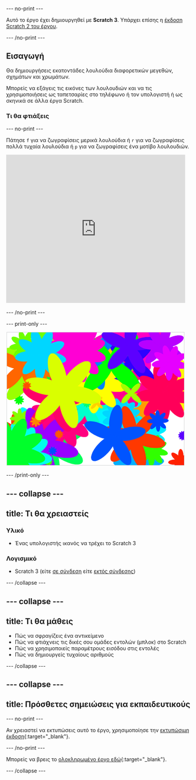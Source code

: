 --- no-print ---

Αυτό το έργο έχει δημιουργηθεί με **Scratch 3**. Υπάρχει επίσης η [έκδοση Scratch 2 του έργου](https://projects.raspberrypi.org/el-GR/projects/flower-generator-scratch2).

--- /no-print ---

## Εισαγωγή

Θα δημιουργήσεις εκατοντάδες λουλούδια διαφορετικών μεγεθών, σχημάτων και χρωμάτων.

Μπορείς να εξάγεις τις εικόνες των λουλουδιών και να τις χρησιμοποιήσεις ως ταπετσαρίες στο τηλέφωνο ή τον υπολογιστή ή ως σκηνικά σε άλλα έργα Scratch.

### Τι θα φτιάξεις

--- no-print ---

Πάτησε `f` για να ζωγραφίσεις μερικά λουλούδια ή `r` για να ζωγραφίσεις πολλά τυχαία λουλούδια ή `p` για να ζωγραφίσεις ένα μοτίβο λουλουδιών.

<div class="scratch-preview">
  <iframe allowtransparency="true" width="485" height="402" src="https://scratch.mit.edu/projects/embed/253355932/?autostart=false" frameborder="0" scrolling="no"></iframe>
</div>

--- /no-print ---

--- print-only ---

![τυχαία λουλούδια](images/flower-random.png)

--- /print-only ---

--- collapse ---
---
title: Τι θα χρειαστείς
---

### Υλικό

+ Ένας υπολογιστής ικανός να τρέχει το Scratch 3

### Λογισμικό

+ Scratch 3 (είτε [σε σύνδεση](https://rpf.io/scratch-on) είτε [εκτός σύνδεσης](https://rpf.io/scratch-off))

--- /collapse ---

--- collapse ---
---
title: Τι θα μάθεις
---

+ Πώς να σφραγίζεις ένα αντικείμενο 
+ Πώς να φτιάχνεις τις δικές σου ομάδες εντολών (μπλοκ) στο Scratch
+ Πώς να χρησιμοποιείς παραμέτρους εισόδου στις εντολές 
+ Πώς να δημιουργείς τυχαίους αριθμούς 

--- /collapse ---

--- collapse ---
---
title: Πρόσθετες σημειώσεις για εκπαιδευτικούς
---

--- no-print ---

Αν χρειαστεί να εκτυπώσεις αυτό το έργο, χρησιμοποίησε την [εκτυπώσιμη έκδοση](https://projects.raspberrypi.org/el-GR/projects/flower-generator/print){:target="_blank"}.

--- /no-print ---

Μπορείς να βρεις το [ολοκληρωμένο έργο εδώ](https://rpf.io/p/el-GR/flower-generator-get){:target="_blank"}.

--- /collapse ---